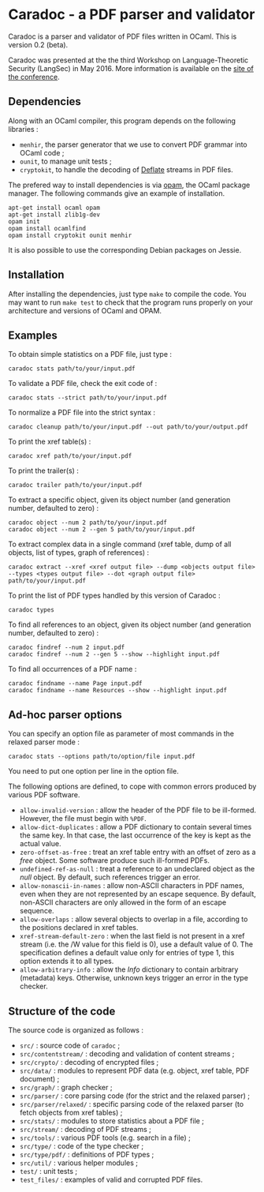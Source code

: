 # Caradoc - a PDF parser and validator

Caradoc is a parser and validator of PDF files written in OCaml. This is version 0.2 (beta).

Caradoc was presented at the the third Workshop on Language-Theoretic Security (LangSec) in May 2016. More information is available on the [site of the conference](http://spw16.langsec.org/papers.html#caradoc).

## Dependencies

Along with an OCaml compiler, this program depends on the following libraries :

- `menhir`, the parser generator that we use to convert PDF grammar into OCaml code ;
- `ounit`, to manage unit tests ;
- `cryptokit`, to handle the decoding of [Deflate](http://www.ietf.org/rfc/rfc1951.txt) streams in PDF files.

The prefered way to install dependencies is via [opam](https://opam.ocaml.org/), the OCaml package manager.
The following commands give an example of installation.
```
apt-get install ocaml opam
apt-get install zlib1g-dev
opam init
opam install ocamlfind
opam install cryptokit ounit menhir
```

It is also possible to use the corresponding Debian packages on Jessie.


## Installation

After installing the dependencies, just type `make` to compile the code.
You may want to run `make test` to check that the program runs properly on your architecture and versions of OCaml and OPAM.

## Examples

To obtain simple statistics on a PDF file, just type :
```
caradoc stats path/to/your/input.pdf
```

To validate a PDF file, check the exit code of :
```
caradoc stats --strict path/to/your/input.pdf
```

To normalize a PDF file into the strict syntax :
```
caradoc cleanup path/to/your/input.pdf --out path/to/your/output.pdf
```

To print the xref table(s) :
```
caradoc xref path/to/your/input.pdf
```

To print the trailer(s) :
```
caradoc trailer path/to/your/input.pdf
```

To extract a specific object, given its object number (and generation number, defaulted to zero) :
```
caradoc object --num 2 path/to/your/input.pdf
caradoc object --num 2 --gen 5 path/to/your/input.pdf
```

To extract complex data in a single command (xref table, dump of all objects, list of types, graph of references) :
```
caradoc extract --xref <xref output file> --dump <objects output file> --types <types output file> --dot <graph output file> path/to/your/input.pdf
```

To print the list of PDF types handled by this version of Caradoc :
```
caradoc types
```

To find all references to an object, given its object number (and generation number, defaulted to zero) :
```
caradoc findref --num 2 input.pdf
caradoc findref --num 2 --gen 5 --show --highlight input.pdf
```

To find all occurrences of a PDF name :
```
caradoc findname --name Page input.pdf
caradoc findname --name Resources --show --highlight input.pdf
```

## Ad-hoc parser options

You can specify an option file as parameter of most commands in the relaxed parser mode :

```
caradoc stats --options path/to/option/file input.pdf
```

You need to put one option per line in the option file.

The following options are defined, to cope with common errors produced by various PDF software.

- `allow-invalid-version` : allow the header of the PDF file to be ill-formed. However, the file must begin with `%PDF`.
- `allow-dict-duplicates` : allow a PDF dictionary to contain several times the same key. In that case, the last occurrence of the key is kept as the actual value.
- `zero-offset-as-free` : treat an xref table entry with an offset of zero as a *free* object. Some software produce such ill-formed PDFs.
- `undefined-ref-as-null` : treat a reference to an undeclared object as the *null* object. By default, such references trigger an error.
- `allow-nonascii-in-names` : allow non-ASCII characters in PDF names, even when they are not represented by an escape sequence. By default, non-ASCII characters are only allowed in the form of an escape sequence.
- `allow-overlaps` : allow several objects to overlap in a file, according to the positions declared in xref tables.
- `xref-stream-default-zero` : when the last field is not present in a xref stream (i.e. the /W value for this field is 0), use a default value of 0. The specification defines a default value only for entries of type 1, this option extends it to all types.
- `allow-arbitrary-info` : allow the *Info* dictionary to contain arbitrary (metadata) keys. Otherwise, unknown keys trigger an error in the type checker.

## Structure of the code

The source code is organized as follows :

- `src/` : source code of `caradoc` ;
- `src/contentstream/` : decoding and validation of content streams ;
- `src/crypto/` : decoding of encrypted files ;
- `src/data/` : modules to represent PDF data (e.g. object, xref table, PDF document) ;
- `src/graph/` : graph checker ;
- `src/parser/` : core parsing code (for the strict and the relaxed parser) ;
- `src/parser/relaxed/` : specific parsing code of the relaxed parser (to fetch objects from xref tables) ;
- `src/stats/` : modules to store statistics about a PDF file ;
- `src/stream/` : decoding of PDF streams ;
- `src/tools/` : various PDF tools (e.g. search in a file) ;
- `src/type/` : code of the type checker ;
- `src/type/pdf/` : definitions of PDF types ;
- `src/util/` : various helper modules ;
- `test/` : unit tests ;
- `test_files/` : examples of valid and corrupted PDF files.

